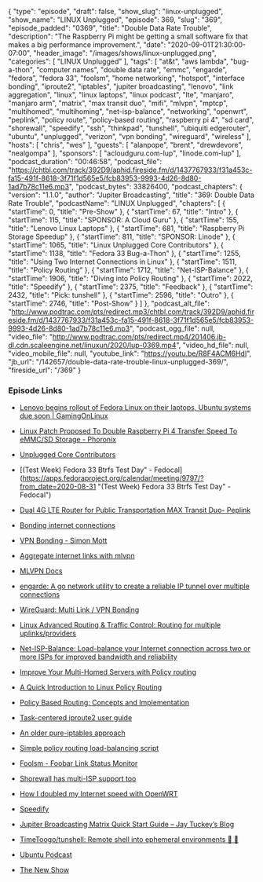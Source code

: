 {
  "type": "episode",
  "draft": false,
  "show_slug": "linux-unplugged",
  "show_name": "LINUX Unplugged",
  "episode": 369,
  "slug": "369",
  "episode_padded": "0369",
  "title": "Double Data Rate Trouble",
  "description": "The Raspberry Pi might be getting a small software fix that makes a big performance improvement.",
  "date": "2020-09-01T21:30:00-07:00",
  "header_image": "/images/shows/linux-unplugged.png",
  "categories": [
    "LINUX Unplugged"
  ],
  "tags": [
    "at&t",
    "aws lambda",
    "bug-a-thon",
    "computer names",
    "double data rate",
    "emmc",
    "engarde",
    "fedora",
    "fedora 33",
    "foolsm",
    "home networking",
    "hotspot",
    "interface bonding",
    "iproute2",
    "iptables",
    "jupiter broadcasting",
    "lenovo",
    "link aggregation",
    "linux",
    "linux laptops",
    "linux podcast",
    "lte",
    "manjaro",
    "manjaro arm",
    "matrix",
    "max transit duo",
    "mifi",
    "mlvpn",
    "mptcp",
    "multihomed",
    "multihoming",
    "net-isp-balance",
    "networking",
    "openwrt",
    "peplink",
    "policy route",
    "policy-based routing",
    "raspberry pi 4",
    "sd card",
    "shorewall",
    "speedify",
    "ssh",
    "thinkpad",
    "tunshell",
    "ubiquiti edgerouter",
    "ubuntu",
    "unplugged",
    "verizon",
    "vpn bonding",
    "wireguard",
    "wireless"
  ],
  "hosts": [
    "chris",
    "wes"
  ],
  "guests": [
    "alanpope",
    "brent",
    "drewdevore",
    "nealgompa"
  ],
  "sponsors": [
    "acloudguru.com-lup",
    "linode.com-lup"
  ],
  "podcast_duration": "00:46:58",
  "podcast_file": "https://chtbl.com/track/392D9/aphid.fireside.fm/d/1437767933/f31a453c-fa15-491f-8618-3f71f1d565e5/fcb83953-9993-4d26-8d80-1ad7b78c11e6.mp3",
  "podcast_bytes": 33826400,
  "podcast_chapters": {
    "version": "1.1.0",
    "author": "Jupiter Broadcasting",
    "title": "369: Double Data Rate Trouble",
    "podcastName": "LINUX Unplugged",
    "chapters": [
      {
        "startTime": 0,
        "title": "Pre-Show"
      },
      {
        "startTime": 67,
        "title": "Intro"
      },
      {
        "startTime": 115,
        "title": "SPONSOR: A Cloud Guru"
      },
      {
        "startTime": 155,
        "title": "Lenovo Linux Laptops"
      },
      {
        "startTime": 681,
        "title": "Raspberry Pi Storage Speedup"
      },
      {
        "startTime": 811,
        "title": "SPONSOR: Linode"
      },
      {
        "startTime": 1065,
        "title": "Linux Unplugged Core Contributors"
      },
      {
        "startTime": 1138,
        "title": "Fedora 33 Bug-a-Thon"
      },
      {
        "startTime": 1255,
        "title": "Using Two Internet Connections in Linux"
      },
      {
        "startTime": 1511,
        "title": "Policy Routing"
      },
      {
        "startTime": 1712,
        "title": "Net-ISP-Balance"
      },
      {
        "startTime": 1906,
        "title": "Diving into Policy Routing"
      },
      {
        "startTime": 2022,
        "title": "Speedify"
      },
      {
        "startTime": 2375,
        "title": "Feedback"
      },
      {
        "startTime": 2432,
        "title": "Pick: tunshell"
      },
      {
        "startTime": 2596,
        "title": "Outro"
      },
      {
        "startTime": 2746,
        "title": "Post-Show"
      }
    ]
  },
  "podcast_alt_file": "http://www.podtrac.com/pts/redirect.mp3/chtbl.com/track/392D9/aphid.fireside.fm/d/1437767933/f31a453c-fa15-491f-8618-3f71f1d565e5/fcb83953-9993-4d26-8d80-1ad7b78c11e6.mp3",
  "podcast_ogg_file": null,
  "video_file": "http://www.podtrac.com/pts/redirect.mp4/201406.jb-dl.cdn.scaleengine.net/linuxun/2020/lup-0369.mp4",
  "video_hd_file": null,
  "video_mobile_file": null,
  "youtube_link": "https://youtu.be/R8F4ACM6HdI",
  "jb_url": "/142657/double-data-rate-trouble-linux-unplugged-369/",
  "fireside_url": "/369"
}


### Episode Links

  * [Lenovo begins rollout of Fedora Linux on their laptops, Ubuntu systems due soon | GamingOnLinux](https://www.gamingonlinux.com/2020/08/lenovo-begins-rollout-of-fedora-linux-on-their-laptops-ubuntu-systems-due-soon "Lenovo begins rollout of Fedora Linux on their laptops, Ubuntu systems due soon | GamingOnLinux")
  * [Linux Patch Proposed To Double Raspberry Pi 4 Transfer Speed To eMMC/SD Storage - Phoronix](https://www.phoronix.com/scan.php?page=news_item&px=RPi4-DDR-eMMC-SD-Linux-Patch "Linux Patch Proposed To Double Raspberry Pi 4 Transfer Speed To eMMC/SD Storage - Phoronix")
  * [Unplugged Core Contributors](http://unpluggedcore.com/ "Unplugged Core Contributors")
  * [(Test Week) Fedora 33 Btrfs Test Day" - Fedocal](https://apps.fedoraproject.org/calendar/meeting/9797/?from_date=2020-08-31 "\(Test Week\) Fedora 33 Btrfs Test Day" - Fedocal")
  * [Dual 4G LTE Router for Public Transportation MAX Transit Duo- Peplink](https://www.peplink.com/products/max-transit-duo/ "Dual 4G LTE Router for Public Transportation MAX Transit Duo- Peplink")
  * [Bonding internet connections](https://lochnair.net/2017/03/13/bonding-internet-connections/ "Bonding internet connections")
  * [VPN Bonding - Simon Mott](https://www.simonmott.co.uk/2012/03/vpn-bonding/ "VPN Bonding - Simon Mott")
  * [Aggregate internet links with mlvpn](https://dataswamp.org/~solene/2020-03-28-mlvpn.html "Aggregate internet links with mlvpn")
  * [MLVPN Docs](https://mlvpn.readthedocs.io/en/latest/index.html "MLVPN Docs")
  * [engarde: A go network utility to create a reliable IP tunnel over multiple connections ](https://github.com/porech/engarde "engarde: A go network utility to create a reliable IP tunnel over multiple connections
")

  * [WireGuard: Multi Link / VPN Bonding ](https://lists.zx2c4.com/pipermail/wireguard/2017-November/001887.html "WireGuard: Multi Link / VPN Bonding
")

  * [Linux Advanced Routing & Traffic Control: Routing for multiple uplinks/providers](https://lartc.org/howto/lartc.rpdb.multiple-links.html "Linux Advanced Routing & Traffic Control: Routing for multiple uplinks/providers")
  * [Net-ISP-Balance: Load-balance your Internet connection across two or more ISPs for improved bandwidth and reliability ](https://lstein.github.io/Net-ISP-Balance/ "Net-ISP-Balance: Load-balance your Internet connection across two or more ISPs for improved bandwidth and reliability
")

  * [Improve Your Multi-Homed Servers with Policy routing ](https://www.usenix.org/system/files/login/articles/login_summer16_10_anderson.pdf "Improve Your Multi-Homed Servers with Policy routing
")

  * [A Quick Introduction to Linux Policy Routing](https://blog.scottlowe.org/2013/05/29/a-quick-introduction-to-linux-policy-routing/ "A Quick Introduction to Linux Policy Routing")
  * [Policy Based Routing: Concepts and Implementation](https://silo.tips/download/advanced-routing-scenarios-policy-based-routing-concepts-and-linux-implementatio "Policy Based Routing: Concepts and Implementation")
  * [Task-centered iproute2 user guide](https://baturin.org/docs/iproute2/ "Task-centered iproute2 user guide")
  * [An older pure-iptables approach](https://vyruss.org/computing/load_balance.html "An older pure-iptables approach")
  * [Simple policy routing load-balancing script](https://www.isticktoit.net/?p=1637m "Simple policy routing load-balancing script")
  * [Foolsm - Foobar Link Status Monitor](https://lsm.foobar.fi/ "Foolsm - Foobar Link Status Monitor")
  * [Shorewall has multi-ISP support too](https://shorewall.org/MultiISP.html "Shorewall has multi-ISP support too")
  * [How I doubled my Internet speed with OpenWRT](https://msol.io/blog/tech/how-i-doubled-my-internet-speed-with-openwrt/ "How I doubled my Internet speed with OpenWRT")
  * [Speedify](https://speedify.com/ "Speedify")
  * [Jupiter Broadcasting Matrix Quick Start Guide – Jay Tuckey’s Blog](https://jaytuckey.name/2020/08/26/jupiter-broadcasting-matrix-quick-start-guide/ "Jupiter Broadcasting Matrix Quick Start Guide – Jay Tuckey’s Blog")
  * [TimeToogo/tunshell: Remote shell into ephemeral environments 🐚 🦀](https://github.com/TimeToogo/tunshell "TimeToogo/tunshell: Remote shell into ephemeral environments 🐚 🦀")
  * [Ubuntu Podcast](https://ubuntupodcast.org/ "Ubuntu Podcast")
  * [The New Show](https://thenew.show/ "The New Show")


